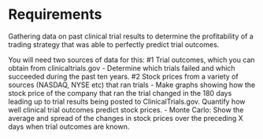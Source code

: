 # Requirements


Gathering data on past clinical trial results to determine the profitability of a trading strategy that was able to perfectly predict trial outcomes. 

You will need two sources of data for this: 
    #1 Trial outcomes, which you can obtain from clinicaltrials.gov
        - Determine which trials failed and which succeeded during the past ten years.
    #2 Stock prices from a variety of sources (NASDAQ, NYSE etc) that ran trials
        - Make graphs showing how the stock price of the company that ran the trial changed in the 180 days leading up to trial results being posted to ClinicalTrials.gov.
        Quantify how well clinical trial outcomes predict stock prices. 
        - Monte Carlo: Show the average and spread of the changes in stock prices over the preceding X days when trial outcomes are known.